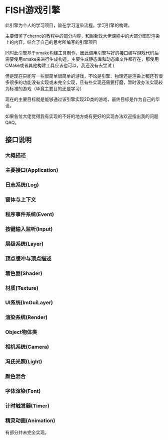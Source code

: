 # FISH游戏引擎

此引擎为个人的学习项目，旨在学习渲染流程，学习引擎的构建。

主要借鉴了cherno的教程中的部分内容，和赵新政大佬课程中的大部分图形渲染上的内容，结合了自己的思考所编写的引擎项目

同时此引擎基于xmake构建工具制作，因此调用引擎写好的接口编写游戏代码后需要使用xmake来进行生成构造。主要生成静态库和动态库文件都存在，那使用CMake或者其他构建工具应该也可以，我还没有去尝试 (

但是现在只能写一些很简单很简单的游戏，不论是引擎、物理还是渲染上都还有很多很多的功能没有实现或未完全实现，且有些实现还需要打磨，暂时没办法实现较为标准的游戏（毕竟主要目的还是学习）

现在的主要目标就是能够通过该引擎实现2D类的游戏，最终目标是作为自己的毕设。

如果各位大佬觉得我有实现的不好的地方或有更好的实现办法欢迎指出我的问题QAQ。

## 接口说明
### 大概描述
### 主要接口(Application)
### 日志系统(Log)
### 窗体与上下文
### 程序事件系统(Event)
### 按键输入监听(Input)
### 层级系统(Layer)
### 顶点缓冲与顶点描述
### 着色器(Shader)
### 材质(Texture)
### UI系统(ImGuiLayer)
### 渲染系统(Render)
### Object物体类
### 相机系统(Camera)
### 冯氏光照(Light)
### 颜色混合
### 字体渲染(Font)
### 计时触发器(Timer)
### 精灵动画(Animation)
有部分并未完全实现。